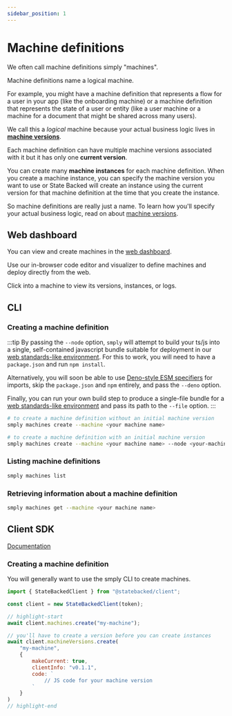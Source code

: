 ```yaml
---
sidebar_position: 1
---
```


# Machine definitions

We often call machine definitions simply "machines".

Machine definitions name a logical machine.

For example, you might have a machine definition that represents a flow for a user in your app (like the onboarding machine) or a machine definition that represents the state of a user or entity (like a user machine or a machine for a document that might be shared across many users).

We call this a *logical* machine because your actual business logic lives in **[machine versions](./machine-versions)**.

Each machine definition can have multiple machine versions associated with it but it has only one **current version**.

You can create many **machine instances** for each machine definition.
When you create a machine instance, you can specify the machine version you want to use or State Backed will create an instance using the current version for that machine definition at the time that you create the instance.

So machine definitions are really just a name.
To learn how you'll specify your actual business logic, read on about [machine versions](./machine-versions).

## Web dashboard

You can view and create machines in the [web dashboard](https://www.statebacked.dev/machines).

Use our in-browser code editor and visualizer to define machines and deploy directly from the web.

Click into a machine to view its versions, instances, or logs.

## CLI

### Creating a machine definition

:::tip
By passing the `--node` option, `smply` will attempt to build your ts/js into a
single, self-contained javascript bundle suitable for deployment in our
[web standards-like environment](../runtime-environment).
For this to work, you will need to have a `package.json` and run `npm install`.

Alternatively, you will soon be able to use [Deno-style ESM specifiers](https://deno.land/manual@v1.15.2/linking_to_external_code) for imports, skip the `package.json`
and `npm` entirely, and pass the `--deno` option.

Finally, you can run your own build step to produce a single-file bundle for
a [web standards-like environment](../runtime-environment.md) and pass its path to the `--file` option.
:::

```bash
# to create a machine definition without an initial machine version
smply machines create --machine <your machine name>

# to create a machine definition with an initial machine version
smply machines create --machine <your machine name> --node <your-machine.(ts|js)>
```

### Listing machine definitions

```bash
smply machines list
```

### Retrieving information about a machine definition

```bash
smply machines get --machine <your machine name>
```

## Client SDK

[Documentation](https://statebacked.github.io/client-js/classes/StateBackedClient.html#machines)

### Creating a machine definition

You will generally want to use the smply CLI to create machines.

```javascript
import { StateBackedClient } from "@statebacked/client";

const client = new StateBackedClient(token);

// highlight-start
await client.machines.create("my-machine");

// you'll have to create a version before you can create instances
await client.machineVersions.create(
    "my-machine",
    {
        makeCurrent: true,
        clientInfo: "v0.1.1",
        code: `
            // JS code for your machine version
        `
    }
)
// highlight-end
```
